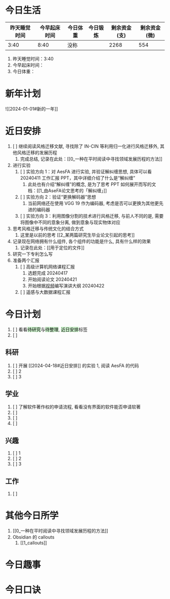 # 今日生活

| 昨天睡觉时间 | 今早起床时间 | 今日体重 | 今日锻炼 | 剩余资金(支) | 剩余资金(微) |
| ------ | ------ | ---- | ---- | ------- | ------- |
| 3:40   | 8:40   | 没称   |      | 2268    | 554     |

1. 昨天睡觉时间：3:40
2. 今早起床时间：
3. 今日体重：

# 新年计划

![[2024-01-01#新的一年]]

# 近日安排

1. [ ] 继续阅读风格迁移文献, 寻找除了 IN-CIN 等利用归一化进行风格迁移外, 其他风格迁移的发展历程
	1. 完成总结, 记录在此处：[[0_一种在平时阅读中寻找领域发展历程的方法]]
2. 进行实验
	1. [ ] 实验方向 1：对 AesFA 进行实验, 并验证解纠缠思想, 具体可以看 20240411 工作汇报 PPT，其中详细介绍了什么是“解纠缠”
		1. 此处也有介绍“解纠缠”的概念, 是为了思考 PPT 如何展开而写的文档：[[1_由AseFA论文思考的「解纠缠」]]
	2. [ ] 实验方向 2：验证“更换解码器”思想
		1. 当前网络还在使用 VGG 19 作为编码器, 考虑是否可以更换为其他更先进的编码器
	3. [ ] 实验方向 3：利用图像分割的技术进行风格迁移, 与前人不同的是, 需要将图像中不同的意象分离, 做到意象与现实物体对应
3. 思考风格迁移与传统文化的结合方式
	1. 这里是以前的思考 [[2_某两篇研究生毕业论文引起的思考]]
4. 记录现在网络拥有什么组件, 各个组件的功能是什么, 具有什么样的效果
	1. 记录在此处：[[用于定位的文件]]
5. 研究一下专利怎么写
6. 准备两个汇报
	1. [ ] 高级计算机网络课程汇报
		1. 选题完成 20240417
		2. 开始阅读论文 20240421
		3. 开始根据[视频](https://www.youtube.com/watch?v=lpw4Wx0nw3Y)编写演讲大纲 20240422
	2. [ ] 遥感与大数据课程汇报

# 今日计划

1. [ ] 看看<mark style="background: #BBFABBA6;">待研究</mark>与<mark style="background: #BBFABBA6;">待整理</mark>,  <mark style="background: #BBFABBA6;">近日安排</mark>标签
2. [ ] 

## 科研

1. [ ] 开展 [[2024-04-18#近日安排]] 的实验 1, 阅读 AesFA 的代码
2. [ ] 2
3. [ ] 3 

## 学业

1. [ ] 了解软件著作权的申请流程, 看看没有界面的软件能否申请软著
2. [ ] 
3. [ ] 
4. [ ] 

## 兴趣

1. [ ] 1
2. [ ] 2
3. [ ] 3 

## 工作

1. [ ] 

# 其他今日所学

1.  [[0_一种在平时阅读中寻找领域发展历程的方法]] 
2. Obsidian 的 callouts
	1. [[1_callouts]]

# 今日趣事



# 今日口诀


